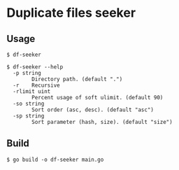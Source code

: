 # Duplicate files seeker
## Usage
```shell script
$ df-seeker
```
```shell script
$ df-seeker --help
  -p string
        Directory path. (default ".")
  -r    Recursive
  -rlimit uint
        Percent usage of soft ulimit. (default 90)
  -so string
        Sort order (asc, desc). (default "asc")
  -sp string
        Sort parameter (hash, size). (default "size")
```

## Build
```shell script
$ go build -o df-seeker main.go
```
